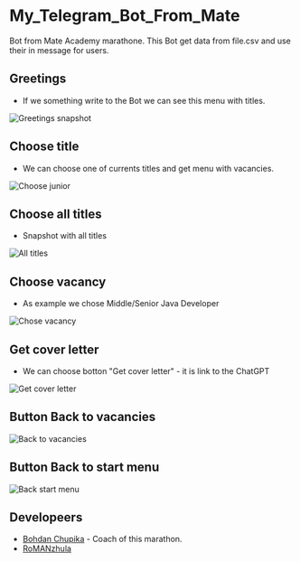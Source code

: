 # My_Telegram_Bot_From_Mate
Bot from Mate Academy marathone. This Bot get data from file.csv and use their in message for users.

## Greetings 
* If we something write to the Bot we can see this menu with titles.

![Greetings snapshot](https://github.com/RoMANzhula/My_Telegram_Bot_From_Mate/blob/master/src/main/java/com/example/mate_telegram_bot/images/Greetings%20page.png)

## Choose title
* We can choose one of currents titles and get menu with vacancies.

![Choose junior](https://github.com/RoMANzhula/My_Telegram_Bot_From_Mate/blob/master/src/main/java/com/example/mate_telegram_bot/images/Button%20junior.png)

## Choose all titles
* Snapshot with all titles

![All titles](https://github.com/RoMANzhula/My_Telegram_Bot_From_Mate/blob/master/src/main/java/com/example/mate_telegram_bot/images/Choose%20all%20titles.png)

## Choose vacancy
* As example we chose Middle/Senior Java Developer

![Chose vacancy](https://github.com/RoMANzhula/My_Telegram_Bot_From_Mate/blob/master/src/main/java/com/example/mate_telegram_bot/images/Choose%20vacancy.png)

## Get cover letter
* We can choose botton "Get cover letter" - it is link to the ChatGPT

![Get cover letter](https://github.com/RoMANzhula/My_Telegram_Bot_From_Mate/blob/master/src/main/java/com/example/mate_telegram_bot/images/Get%20cover%20letter.png)

## Button Back to vacancies

![Back to vacancies](https://github.com/RoMANzhula/My_Telegram_Bot_From_Mate/blob/master/src/main/java/com/example/mate_telegram_bot/images/Back%20to%20vacancies.png)

## Button Back to start menu

![Back start menu](https://github.com/RoMANzhula/My_Telegram_Bot_From_Mate/blob/master/src/main/java/com/example/mate_telegram_bot/images/Back%20to%20start%20menu.png)

## Developeers

* [Bohdan Chupika](https://github.com/boroda4436) - Coach of this marathon.
* [RoMANzhula](https://github.com/RoMANzhula)




